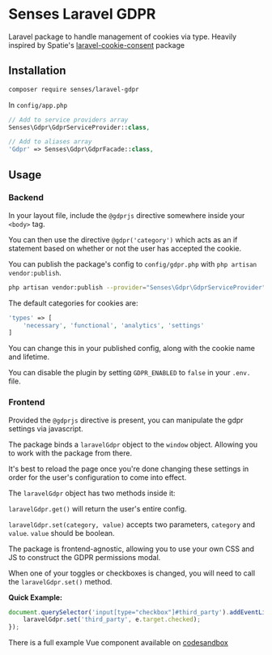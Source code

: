 # Senses Laravel GDPR

Laravel package to handle management of cookies via type. Heavily inspired by Spatie's [laravel-cookie-consent](https://github.com/spatie/laravel-cookie-consent) package

## Installation

``` bash 
composer require senses/laravel-gdpr
```

In `config/app.php`

``` php
// Add to service providers array
Senses\Gdpr\GdprServiceProvider::class,

// Add to aliases array
'Gdpr' => Senses\Gdpr\GdprFacade::class,
```

## Usage
### Backend

In your layout file, include the `@gdprjs` directive somewhere inside your `<body>` tag.

You can then use the directive `@gdpr('category')` which acts as an if statement based on whether or not the user has accepted the cookie.

You can publish the package's config to `config/gdpr.php` with `php artisan vendor:publish`.

``` bash
php artisan vendor:publish --provider="Senses\Gdpr\GdprServiceProvider"
```

The default categories for cookies are:
``` php
'types' => [
    'necessary', 'functional', 'analytics', 'settings'
]
```

You can change this in your published config, along with the cookie name and lifetime.

You can disable the plugin by setting `GDPR_ENABLED` to `false` in your `.env.` file.

### Frontend

Provided the `@gdprjs` directive is present, you can manipulate the gdpr settings via javascript.

The package binds a `laravelGdpr` object to the `window` object. Allowing you to work with the package from there.

It's best to reload the page once you're done changing these settings in order for the user's configuration to come into effect.

The `laravelGdpr` object has two methods inside it:

`laravelGdpr.get()` will return the user's entire config.

`laravelGdpr.set(category, value)` accepts two parameters, `category` and `value`. `value` should be boolean.

The package is frontend-agnostic, allowing you to use your own CSS and JS to construct the GDPR permissions modal.

When one of your toggles or checkboxes is changed, you will need to call the `laravelGdpr.set()` method.

**Quick Example:**

``` js
document.querySelector('input[type="checkbox"]#third_party').addEventListener('click', function(e) {
    laravelGdpr.set('third_party', e.target.checked);
});
```

There is a full example Vue component available on [codesandbox](https://codesandbox.io/s/senses-gdpr-example-modal-el7dw?file=/src/components/GdprModal.vue)
